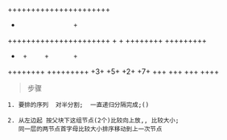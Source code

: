 


++++++++++++++++++++++
+                    +
++++++++++++++++++++++
    +          +
++++++++     +++++++++
+      +     +       +   
++++++++     +++++++++
+3+  +5+     +2+  +7+
+++  +++     +++  ++++
> 步骤
```$xslt
1. 要排的序列  对半分割;  一直递归分隔完成;()

2. 从左边起 按父块下这组节点(2个)比较向上放,, 比较大小;  
   同一层的两节点首字母比较大小排序移动到上一次节点
```